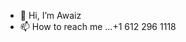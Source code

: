 - 👋 Hi, I’m Awaiz
- 📫 How to reach me ...+1 612 296 1118

<!---
awaizkhanmd/awaizkhanmd is a ✨ special ✨ repository because its `README.md` (this file) appears on your GitHub profile.
You can click the Preview link to take a look at your changes.
--->

